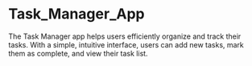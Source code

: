 # Task_Manager_App
The Task Manager app helps users efficiently organize and track their tasks. With a simple, intuitive interface, users can add new tasks, mark them as complete, and view their task list.
